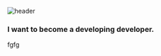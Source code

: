 ![header](https://capsule-render.vercel.app/api?height=200&text=👋%20Hi%20there)

### I want to become a developing developer.
fgfg
<!--
**jwsimhj97/jwsimhj97** is a ✨ _special_ ✨ repository because its `README.md` (this file) appears on your GitHub profile.

Here are some ideas to get you started:

- 🔭 I’m currently working on ...
- 🌱 I’m currently learning ...
- 👯 I’m looking to collaborate on ...
- 🤔 I’m looking for help with ...
- 💬 Ask me about ...
- 📫 How to reach me: ...
- 😄 Pronouns: ...
- ⚡ Fun fact: ...
-->
